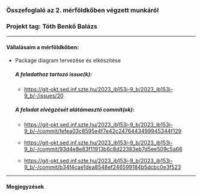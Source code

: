 ### Összefoglaló az 2. mérföldkőben végzett munkáról

### Projekt tag: Tóth Benkő Balázs

___

#### Vállalásaim a mérföldkőben: 

 - Package diagram tervezése és elkészítése

    ##### A feladathoz tartozó issue(k):

     - https://git-okt.sed.inf.szte.hu/2023_ib153i-9_b/2023_ib153i-9_b/-/issues/20

    ##### A feladat elvégzését alátámasztó commit(ok):

     - https://git-okt.sed.inf.szte.hu/2023_ib153i-9_b/2023_ib153i-9_b/-/commit/fefea03c8595e4f7e42c2476443499945344f129

     - https://git-okt.sed.inf.szte.hu/2023_ib153i-9_b/2023_ib153i-9_b/-/commit/93d4e8e83f11913b6c8d22383eb7d5ee509c5a66
     
     - https://git-okt.sed.inf.szte.hu/2023_ib153i-9_b/2023_ib153i-9_b/-/commit/b34f4cae1dea8548ef246599184b5dcbc0e3f523

___

#### Megjegyzések
   
